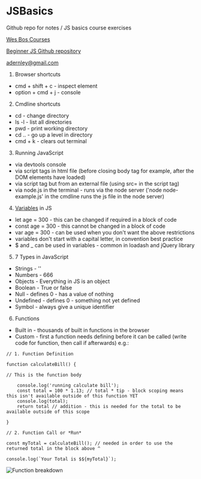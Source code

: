 # JSBasics

Github repo for notes / JS basics course exercises

[Wes Bos Courses](https://courses.wesbos.com/account)

[Beginner JS Github repository](https://github.com/wesbos/beginner-javascript)

adernley@gmail.com

1. Browser shortcuts
- cmd + shift + c - inspect element
- option + cmd + j - console

2. Cmdline shortcuts
- cd - change directory
- ls -l - list all directories
- pwd - print working directory
- cd .. - go up a level in directory
- cmd + k - clears out terminal

3. Running JavaScript
- via devtools console
- via script tags in html file (before closing body tag for example, after the DOM elements have loaded)
- via script tag but from an external file (using src= in the script tag)
- via node.js in the terminal - runs via the node server ('node node-example.js' in the cmdline runs the js file in the node server)

4. [Variables](https://github.com/aaron-dernley/JSBasics/blob/master/beginner-javascript-master/playground/variables.html) in JS
- let age = 300 - this can be changed if required in a block of code
- const age = 300 - this cannot be changed in a block of code
- var age = 300 - can be used when you don't want the above restrictions
- variables don't start with a capital letter, in convention best practice
- $ and _ can be used in variables - common in loadash and jQuery library

5. 7 Types in JavaScript
- Strings - ''
- Numbers - 666
- Objects - Everything in JS is an object
- Boolean - True or false
- Null - defines 0 - has a value of nothing
- Undefined - defines 0 - something not yet defined
- Symbol - always give a unique identifier

6. Functions
- Built in - thousands of built in functions in the browser
- Custom - first a function needs defining before it can be called (write code for function, then call if afterwards) e.g.:
```
// 1. Function Definition

function calculateBill() {

// This is the function body

    console.log('running calculate bill');
    const total = 100 * 1.13; // total * tip - block scoping means this isn't available outside of this function YET
    console.log(total);
    return total // addition - this is needed for the total to be available outside of this scope

}

// 2. Function Call or *Run*

const myTotal = calculateBill(); // needed in order to use the returned total in the block above ^

console.log(`Your Total is $${myTotal}`);

```

![Function breakdown](./functionimage)